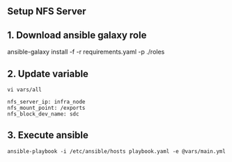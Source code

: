 Setup NFS Server
----------------

## 1. Download ansible galaxy role
ansible-galaxy install -f -r requirements.yaml -p ./roles

## 2. Update variable
```
vi vars/all

nfs_server_ip: infra_node
nfs_mount_point: /exports
nfs_block_dev_name: sdc
```

## 3. Execute ansible
```
ansible-playbook -i /etc/ansible/hosts playbook.yaml -e @vars/main.yml
```

